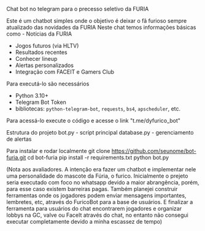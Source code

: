Chat bot no telegram para o precesso seletivo da FURIA

Este é um chatbot simples onde o objetivo é deixar o fã furioso sempre atualizado das novidades da FURIA
Neste chat temos informações básicas como - Notícias da FURIA
- Jogos futuros (via HLTV)
- Resultados recentes
- Conhecer lineup
- Alertas personalizados
- Integração com FACEIT e Gamers Club

Para executá-lo são necessários
- Python 3.10+
- Telegram Bot Token
- bibliotecas: `python-telegram-bot`, `requests`, `bs4`, `apscheduler`, etc.

Para acessá-lo execute o código e acesse o link "t.me/dyfurico_bot"

Estrutura do projeto
bot.py - script principal
database.py - gerenciamento de alertas

Para instalar e rodar localmente
git clone https://github.com/seunome/bot-furia.git
cd bot-furia
pip install -r requirements.txt
python bot.py

(Nota aos avaliadores. A intenção era fazer um chatbot e implementar nele uma personalidade do mascote da Fúria, o furico. 
Inicialmente o prejeto seria executado com foco no whatsapp devido a maior abrangência, porém, para esse caso existem barreiras pagas. 
Também planejei construir ferramentas onde os jogadores podem enviar mensagens importantes, lembretes, etc, através do FuricoBot para a base de usuários. E finalizar a ferramenta para usuários do chat encontrarem jogadores e organizar lobbys na GC, valve ou FaceIt através do chat, no entanto não consegui executar completamente devido a minha escassez de tempo)
